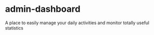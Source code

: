 # admin-dashboard
A place to easily manage your daily activities and monitor totally useful statistics
